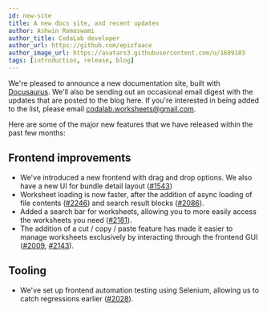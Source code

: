 ```yaml
---
id: new-site
title: A new docs site, and recent updates
author: Ashwin Ramaswami
author_title: CodaLab developer
author_url: https://github.com/epicfaace
author_image_url: https://avatars3.githubusercontent.com/u/1689183
tags: [introduction, release, blog]
---
```


We're pleased to announce a new documentation site, built with [Docusaurus](https://v2.docusaurus.io/). We'll also be sending out an occasional email digest with the updates that are posted to the blog here. If you're interested in being added to the list, please email <a href="mailto:codalab.worksheets@gmail.com">codalab.worksheets@gmail.com</a>.

Here are some of the major new features that we have released within the past few months:

## Frontend improvements

- We've introduced a new frontend with drag and drop options. We also have a new UI for bundle detail layout ([#1543](https://github.com/codalab/codalab-worksheets/pull/1543))
- Worksheet loading is now faster, after the addition of async loading of file contents ([#2246](https://github.com/codalab/codalab-worksheets/pull/2246)) and search result blocks ([#2086](https://github.com/codalab/codalab-worksheets/pull/2086)).
- Added a search bar for worksheets, allowing you to more easily access the worksheets you need ([#2181](https://github.com/codalab/codalab-worksheets/pull/2181)).
- The addition of a cut / copy / paste feature has made it easier to manage worksheets exclusively by interacting through the frontend GUI ([#2009](https://github.com/codalab/codalab-worksheets/pull/2009), [#2143](https://github.com/codalab/codalab-worksheets/pull/2143)).

## Tooling

- We've set up frontend automation testing using Selenium, allowing us to catch regressions earlier ([#2028](https://github.com/codalab/codalab-worksheets/pull/2028)).
